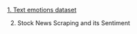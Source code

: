 [1. Text emotions dataset](https://github.com/amdhiqal/ML/tree/main/Text%20Analytics/Stocks%20News%20Scraping%20and%20its%20Sentiment)

2. Stock News Scraping and its Sentiment
